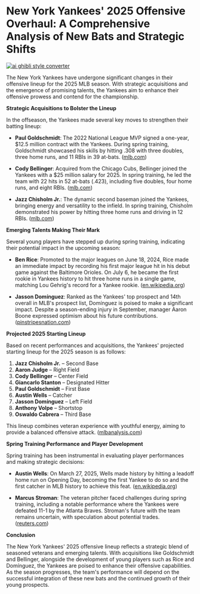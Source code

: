 # New York Yankees' 2025 Offensive Overhaul: A Comprehensive Analysis of New Bats and Strategic Shifts

[![ai ghibli style converter](https://i.imgur.com/dwt8Y5G.gif)](https://witbeam.net/slzx)

The New York Yankees have undergone significant changes in their offensive lineup for the 2025 MLB season. With strategic acquisitions and the emergence of promising talents, the Yankees aim to enhance their offensive prowess and contend for the championship.

**Strategic Acquisitions to Bolster the Lineup**

In the offseason, the Yankees made several key moves to strengthen their batting lineup:

- **Paul Goldschmidt**: The 2022 National League MVP signed a one-year, $12.5 million contract with the Yankees. During spring training, Goldschmidt showcased his skills by hitting .308 with three doubles, three home runs, and 11 RBIs in 39 at-bats. ([mlb.com](https://www.mlb.com/news/yankees-2025-opening-day-roster?utm_source=openai))

- **Cody Bellinger**: Acquired from the Chicago Cubs, Bellinger joined the Yankees with a $25 million salary for 2025. In spring training, he led the team with 22 hits in 52 at-bats (.423), including five doubles, four home runs, and eight RBIs. ([mlb.com](https://www.mlb.com/news/yankees-2025-opening-day-roster?utm_source=openai))

- **Jazz Chisholm Jr.**: The dynamic second baseman joined the Yankees, bringing energy and versatility to the infield. In spring training, Chisholm demonstrated his power by hitting three home runs and driving in 12 RBIs. ([mlb.com](https://www.mlb.com/news/yankees-2025-opening-day-roster?utm_source=openai))

**Emerging Talents Making Their Mark**

Several young players have stepped up during spring training, indicating their potential impact in the upcoming season:

- **Ben Rice**: Promoted to the major leagues on June 18, 2024, Rice made an immediate impact by recording his first major league hit in his debut game against the Baltimore Orioles. On July 6, he became the first rookie in Yankees history to hit three home runs in a single game, matching Lou Gehrig's record for a Yankee rookie. ([en.wikipedia.org](https://en.wikipedia.org/wiki/Ben_Rice_%28baseball%29?utm_source=openai))

- **Jasson Domínguez**: Ranked as the Yankees' top prospect and 14th overall in MLB's prospect list, Domínguez is poised to make a significant impact. Despite a season-ending injury in September, manager Aaron Boone expressed optimism about his future contributions. ([pinstripesnation.com](https://pinstripesnation.com/boone-signals-big-roles-for-jasson-dominguez-and-durbin-on-yankees-2025-roster-2024-11-11/?utm_source=openai))

**Projected 2025 Starting Lineup**

Based on recent performances and acquisitions, the Yankees' projected starting lineup for the 2025 season is as follows:

1. **Jazz Chisholm Jr.** – Second Base
2. **Aaron Judge** – Right Field
3. **Cody Bellinger** – Center Field
4. **Giancarlo Stanton** – Designated Hitter
5. **Paul Goldschmidt** – First Base
6. **Austin Wells** – Catcher
7. **Jasson Domínguez** – Left Field
8. **Anthony Volpe** – Shortstop
9. **Oswaldo Cabrera** – Third Base

This lineup combines veteran experience with youthful energy, aiming to provide a balanced offensive attack. ([mlbanalysis.com](https://mlbanalysis.com/news/new-york-yankees-projected-2025-starting-line-up-so-far/?utm_source=openai))

**Spring Training Performance and Player Development**

Spring training has been instrumental in evaluating player performances and making strategic decisions:

- **Austin Wells**: On March 27, 2025, Wells made history by hitting a leadoff home run on Opening Day, becoming the first Yankee to do so and the first catcher in MLB history to achieve this feat. ([en.wikipedia.org](https://en.wikipedia.org/wiki/Austin_Wells?utm_source=openai))

- **Marcus Stroman**: The veteran pitcher faced challenges during spring training, including a notable performance where the Yankees were defeated 11-1 by the Atlanta Braves. Stroman's future with the team remains uncertain, with speculation about potential trades. ([reuters.com](https://www.reuters.com/sports/spring-training-roundup-braves-shell-marcus-stroman-yankees-2025-03-02/?utm_source=openai))

**Conclusion**

The New York Yankees' 2025 offensive lineup reflects a strategic blend of seasoned veterans and emerging talents. With acquisitions like Goldschmidt and Bellinger, alongside the development of young players such as Rice and Domínguez, the Yankees are poised to enhance their offensive capabilities. As the season progresses, the team's performance will depend on the successful integration of these new bats and the continued growth of their young prospects.